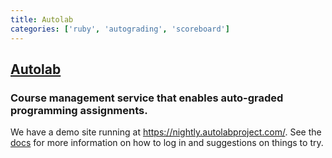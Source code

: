```yaml
---
title: Autolab
categories: ['ruby', 'autograding', 'scoreboard']
---
```

## [Autolab](https://github.com/autolab/Autolab)

### Course management service that enables auto-graded programming assignments.

We have a demo site running at https://nightly.autolabproject.com/. See the [docs](https://docs.autolabproject.com/#demonstration-site) for more information on how to log in and suggestions on things to try.
